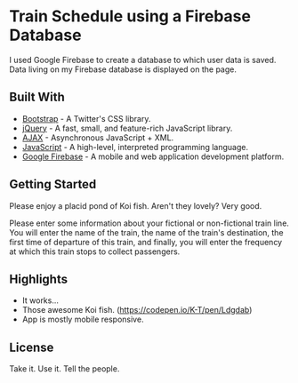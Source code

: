 # Train Schedule using a Firebase Database

I used Google Firebase to create a database to which user data is saved. Data living on my Firebase database is displayed on the page.

## Built With

* [Bootstrap](https://getbootstrap.com/) - A Twitter's CSS library.
* [jQuery](https://jquery.com/) - A fast, small, and feature-rich JavaScript library.
* [AJAX](http://www.adaptivepath.org/ideas/ajax-new-approach-web-applications/) - Asynchronous JavaScript + XML.
* [JavaScript](https://www.javascript.com/) - A high-level, interpreted programming language.
* [Google Firebase](https://firebase.google.com/) - A mobile and web application development platform.

## Getting Started

Please enjoy a placid pond of Koi fish. Aren't they lovely? Very good.

Please enter some information about your fictional or non-fictional train line. You will enter the name of the train, the name of the train's destination, the first time of departure of this train, and finally, you will enter the frequency at which this train stops to collect passengers.

## Highlights

* It works...
* Those awesome Koi fish. (https://codepen.io/K-T/pen/Ldgdab)
* App is mostly mobile responsive.

## License

Take it. Use it. Tell the people.
